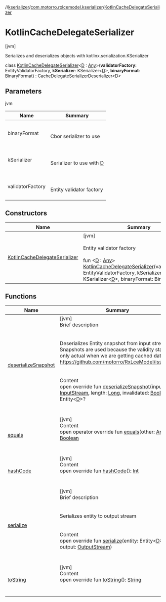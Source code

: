 //[kserializer](../../index.md)/[com.motorro.rxlcemodel.kserializer](../index.md)/[KotlinCacheDelegateSerializer](index.md)



# KotlinCacheDelegateSerializer  
 [jvm] 

Serializes and deserializes objects with kotlinx.serialization.KSerializer

class [KotlinCacheDelegateSerializer](index.md)<[D](index.md) : [Any](https://kotlinlang.org/api/latest/jvm/stdlib/kotlin/-any/index.html)>(**validatorFactory**: EntityValidatorFactory, **kSerializer**: KSerializer<[D](index.md)>, **binaryFormat**: BinaryFormat) : CacheDelegateSerializerDeserializer<[D](index.md)>    


## Parameters  
  
jvm  
  
|  Name|  Summary| 
|---|---|
| binaryFormat| <br><br>Cbor serializer to use<br><br>
| kSerializer| <br><br>Serializer to use with [D](index.md)<br><br>
| validatorFactory| <br><br>Entity validator factory<br><br>
  


## Constructors  
  
|  Name|  Summary| 
|---|---|
| [KotlinCacheDelegateSerializer](-kotlin-cache-delegate-serializer.md)|  [jvm] <br><br>Entity validator factory<br><br>fun <[D](index.md) : [Any](https://kotlinlang.org/api/latest/jvm/stdlib/kotlin/-any/index.html)> [KotlinCacheDelegateSerializer](-kotlin-cache-delegate-serializer.md)(validatorFactory: EntityValidatorFactory, kSerializer: KSerializer<[D](index.md)>, binaryFormat: BinaryFormat)   <br>


## Functions  
  
|  Name|  Summary| 
|---|---|
| [deserializeSnapshot](deserialize-snapshot.md)| [jvm]  <br>Brief description  <br><br><br>Deserializes Entity snapshot from input stream Snapshots are used because the validity status is only actual when we are getting cached data. https://github.com/motorro/RxLceModel/issues/5<br><br>  <br>Content  <br>open override fun [deserializeSnapshot](deserialize-snapshot.md)(input: [InputStream](https://docs.oracle.com/javase/8/docs/api/java/io/InputStream.html), length: [Long](https://kotlinlang.org/api/latest/jvm/stdlib/kotlin/-long/index.html), invalidated: [Boolean](https://kotlinlang.org/api/latest/jvm/stdlib/kotlin/-boolean/index.html)): Entity<[D](index.md)>?  <br><br><br>
| [equals](https://kotlinlang.org/api/latest/jvm/stdlib/kotlin/-any/equals.html)| [jvm]  <br>Content  <br>open operator override fun [equals](https://kotlinlang.org/api/latest/jvm/stdlib/kotlin/-any/equals.html)(other: [Any](https://kotlinlang.org/api/latest/jvm/stdlib/kotlin/-any/index.html)?): [Boolean](https://kotlinlang.org/api/latest/jvm/stdlib/kotlin/-boolean/index.html)  <br><br><br>
| [hashCode](https://kotlinlang.org/api/latest/jvm/stdlib/kotlin/-any/hash-code.html)| [jvm]  <br>Content  <br>open override fun [hashCode](https://kotlinlang.org/api/latest/jvm/stdlib/kotlin/-any/hash-code.html)(): [Int](https://kotlinlang.org/api/latest/jvm/stdlib/kotlin/-int/index.html)  <br><br><br>
| [serialize](serialize.md)| [jvm]  <br>Brief description  <br><br><br>Serializes entity to output stream<br><br>  <br>Content  <br>open override fun [serialize](serialize.md)(entity: Entity<[D](index.md)>, output: [OutputStream](https://docs.oracle.com/javase/8/docs/api/java/io/OutputStream.html))  <br><br><br>
| [toString](https://kotlinlang.org/api/latest/jvm/stdlib/kotlin/-any/to-string.html)| [jvm]  <br>Content  <br>open override fun [toString](https://kotlinlang.org/api/latest/jvm/stdlib/kotlin/-any/to-string.html)(): [String](https://kotlinlang.org/api/latest/jvm/stdlib/kotlin/-string/index.html)  <br><br><br>

